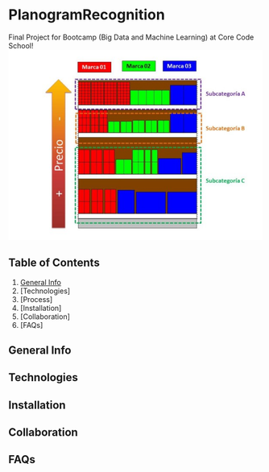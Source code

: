 # PlanogramRecognition
Final Project for Bootcamp (Big Data and Machine Learning) at Core Code School!
![Alt text](/data_readme/Planograma.jpg)

## Table of Contents
1. [General Info](#general-info)
3. [Technologies]
4. [Process]
5. [Installation]
6. [Collaboration]
7. [FAQs]

## General Info

## Technologies

## Installation

## Collaboration

## FAQs
